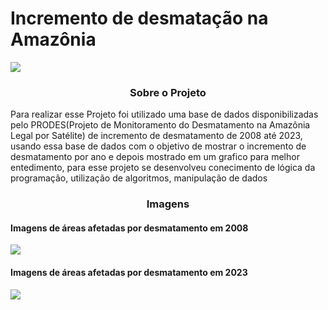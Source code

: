 <h1>Incremento de desmatação na Amazônia</h1>
<p align = "left">
<img src="https://img.shields.io/badge/python-3670A0?style=for-the-badge&logo=python&logoColor=ffdd54">
</p>

<h3 align="center" >
     Sobre o Projeto
</h3>

<p>
     Para realizar esse Projeto foi utilizado uma base de dados disponibilizadas pelo PRODES(Projeto de Monitoramento do Desmatamento na Amazônia Legal por Satélite) de incremento de desmatamento de 2008 até 2023, usando essa base de dados com o objetivo de mostrar o incremento de desmatamento por ano
     e depois mostrado em um grafico para melhor entedimento, para esse projeto se desenvolveu conecimento de lógica da programação, utilização de algoritmos, manipulação de dados  
</p>

<h3 align = "center">
     Imagens
</h3>
<h4>
     <b>Imagens de áreas afetadas por desmatamento em 2008</b>
</h4>
<img src="https://github.com/user-attachments/assets/77608f03-869d-4379-81fd-15859333b215">

<h4>
     <b>Imagens de áreas afetadas por desmatamento em 2023</b>
</h4>
<img src="https://github.com/user-attachments/assets/c861fb6e-a909-4bd6-a650-6410da6d09da">
